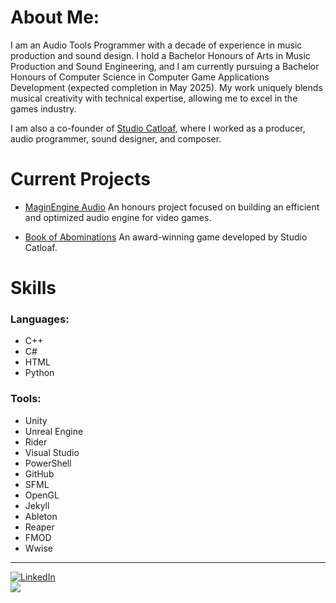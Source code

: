 # About Me:
I am an Audio Tools Programmer with a decade of experience in music production and sound design. 
I hold a Bachelor Honours of Arts in Music Production and Sound Engineering, and I am currently 
pursuing a Bachelor Honours of Computer Science in Computer Game Applications Development 
(expected completion in May 2025). My work uniquely blends musical creativity with technical 
expertise, allowing me to excel in the games industry.

I am also a co-founder of [Studio Catloaf](https://janhuss.github.io/posts/The-Founding-of-Studio-Catloaf/), where I 
worked as a producer, audio programmer, sound designer, and composer.

# Current Projects

- [MaginEngine Audio](https://janhuss.github.io/posts/Building-an-Audio-Engine/)
An honours project focused on building an efficient and optimized audio engine for video games.

- [Book of Abominations](https://janhuss.github.io/posts/Dare-Academy-2023/)
An award-winning game developed by Studio Catloaf.


# Skills

### Languages:

- C++
- C#
- HTML
- Python

### Tools:

- Unity
- Unreal Engine
- Rider
- Visual Studio
- PowerShell
- GitHub
- SFML
- OpenGL
- Jekyll
- Ableton
- Reaper
- FMOD
- Wwise
  
---
[![LinkedIn](https://img.shields.io/badge/LinkedIn-%230077B5.svg?logo=linkedin&logoColor=white)](https://linkedin.com/in/https://www.linkedin.com/in/janhuss/)<br> [![](https://visitcount.itsvg.in/api?id=JanHuss&icon=0&color=1)](https://visitcount.itsvg.in)
